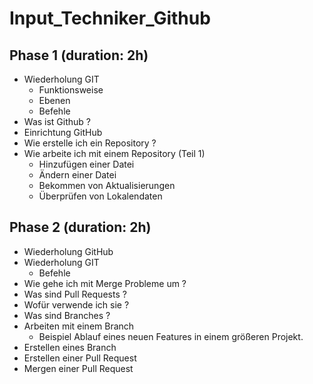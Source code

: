 # Input_Techniker_Github

## Phase 1 (duration: 2h)

- Wiederholung GIT
  -  Funktionsweise
  -  Ebenen
  -  Befehle
- Was ist Github ?
- Einrichtung GitHub
- Wie erstelle ich ein Repository ?
- Wie arbeite ich mit einem Repository (Teil 1)
  - Hinzufügen einer Datei
  - Ändern einer Datei
  - Bekommen von Aktualisierungen
  - Überprüfen von Lokalendaten

## Phase 2 (duration: 2h)

- Wiederholung GitHub
- Wiederholung GIT
  - Befehle
- Wie gehe ich mit Merge Probleme um ?
- Was sind Pull Requests ?
- Wofür verwende ich sie ?
- Was sind Branches ?
- Arbeiten mit einem Branch
  - Beispiel Ablauf eines neuen Features in einem größeren Projekt.
- Erstellen eines Branch
- Erstellen einer Pull Request
- Mergen einer Pull Request
